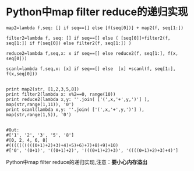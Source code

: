 #  Python中map filter reduce的递归实现


    map2=lambda f,seq: [] if seq==[] else [f(seq[0])] + map2(f, seq[1:])
     
    filter2=lambda f, seq: [] if seq==[] else ( [seq[0]]+filter2(f, seq[1:]) if f(seq[0]) else filter2(f, seq[1:]) )
     
    reduce2=lambda f,seq,x: x if seq==[] else reduce2(f, seq[1:], f(x, seq[0]))
     
    scanl=lambda f,seq,x: [x] if seq==[] else  [x] +scanl(f, seq[1:], f(x,seq[0]))
     
     
    print map2(str, [1,2,3,5,8])
    print filter2(lambda x: x%2==0, range(10))
    print reduce2(lambda x,y: ''.join( ['(',x,'+',y,')'] ), map(str,range(1,11)), '0')
    print scanl(lambda x,y: ''.join( ['(',x,'+',y,')'] ), map(str,range(1,5)), '0')
     
     
    #Out:
    #['1', '2', '3', '5', '8']
    #[0, 2, 4, 6, 8]
    #((((((((((0+1)+2)+3)+4)+5)+6)+7)+8)+9)+10)
    #['0', '(0+1)', '((0+1)+2)', '(((0+1)+2)+3)', '((((0+1)+2)+3)+4)']

Python中map filter reduce的递归实现,注意：**要小心内存溢出**  

